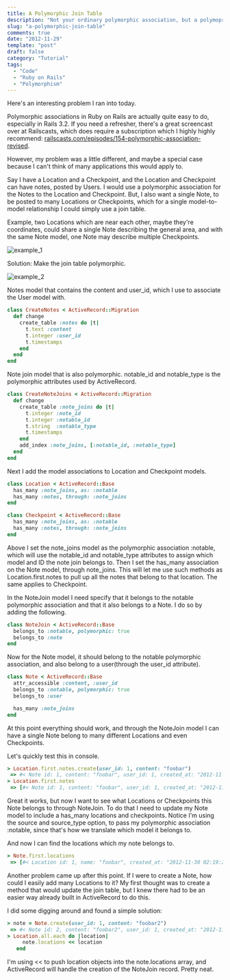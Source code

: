 ```yaml
---
title: A Polymorphic Join Table
description: "Not your ordinary polymorphic association, but a polymoprhic join table for Ruby on Rails."
slug: "a-polymorphic-join-table"
comments: true
date: "2012-11-29"
template: "post"
draft: false
category: "Tutorial"
tags:
  - "Code"
  - "Ruby on Rails"
  - "Polymorphism"
---
```


Here's an interesting problem I ran into today.

Polymorphic associations in Ruby on Rails are actually quite easy to do, especially in Rails 3.2. If you need a refresher, there's a great screencast over at Railscasts, which does require a subscription which I highly highly recommend: [railscasts.com/episodes/154-polymorphic-association-revised](http://railscasts.com/episodes/154-polymorphic-association-revised).

However, my problem was a little different, and maybe a special case because I can't think of many applications this would apply to.

Say I have a Location and a Checkpoint, and the Location and Checkpoint can have notes, posted by Users. I would use a polymorphic association for the Notes to the Location and Checkpoint. But, I also want a single Note, to be posted to many Locations or Checkpoints, which for a single model-to-model relationship I could simply use a join table.

Example, two Locations which are near each other, maybe they're coordinates, could share a single Note describing the general area, and with the same Note model, one Note may describe multiple Checkpoints.

![example_1](../assets/polymorphic_join_table_example_1.jpg)

Solution: Make the join table polymorphic.

![example_2](../assets/polymorphic_join_table_example_2.jpg)

Notes model that contains the content and user_id, which I use to associate the User model with.

```ruby
class CreateNotes < ActiveRecord::Migration
  def change
    create_table :notes do |t|
      t.text :content
      t.integer :user_id
      t.timestamps
    end
  end
end
```

Note join model that is also polymorphic. notable_id and notable_type is the polymorphic attributes used by ActiveRecord.

```ruby
class CreateNoteJoins < ActiveRecord::Migration
  def change
    create_table :note_joins do |t|
      t.integer :note_id
      t.integer :notable_id
      t.string  :notable_type
      t.timestamps
    end
    add_index :note_joins, [:notable_id, :notable_type]
  end
end
```

Next I add the model associations to Location and Checkpoint models.

```ruby
class Location < ActiveRecord::Base
  has_many :note_joins, as: :notable
  has_many :notes, through: :note_joins
end
```

```ruby
class Checkpoint < ActiveRecord::Base
  has_many :note_joins, as: :notable
  has_many :notes, through: :note_joins
end
```

Above I set the note_joins model as the polymorphic association :notable, which will use the notable_id and notable_type attributes to assign which model and ID the note join belongs to. Then I set the has_many association on the Note model, through note_joins. This will let me use such methods as Location.first.notes to pull up all the notes that belong to that location. The same applies to Checkpoint.

In the NoteJoin model I need specify that it belongs to the notable polymorphic association and that it also belongs to a Note. I do so by adding the following.

```ruby
class NoteJoin < ActiveRecord::Base
  belongs_to :notable, polymorphic: true
  belongs_to :note
end
```

Now for the Note model, it should belong to the notable polymorphic association, and also belong to a user(through the user_id attribute).

```ruby
class Note < ActiveRecord::Base
  attr_accessible :content, :user_id
  belongs_to :notable, polymorphic: true
  belongs_to :user

  has_many :note_joins
end
```

At this point everything should work, and through the NoteJoin model I can have a single Note belong to many different Locations and even Checkpoints.

Let's quickly test this in console.

```ruby
> Location.first.notes.create(user_id: 1, content: "foobar")
 => #< Note id: 1, content: "foobar", user_id: 1, created_at: "2012-11-30 02:19:24", updated_at: "2012-11-30 02:19:24" >
> Location.first.notes
 => [#< Note id: 1, content: "foobar", user_id: 1, created_at: "2012-11-30 02:19:24", updated_at: "2012-11-30 02:19:24" >]
```

Great it works, but now I want to see what Locations or Checkpoints this Note belongs to through NoteJoin. To do that I need to update my Note model to include a has_many locations and checkpoints. Notice I'm using the source and source_type option, to pass my polymorphic association :notable, since that's how we translate which model it belongs to.

<script src="https://gist.github.com/4173290.js?file=revised_note.rb"></script>

And now I can find the locations which my note belongs to.

```ruby
> Note.first.locations
 => [#< Location id: 1, name: "foobar", created_at: "2012-11-30 02:19:24", updated_at: "2012-11-30 02:19:24" >]
```

Another problem came up after this point. If I were to create a Note, how could I easily add many Locations to it? My first thought was to create a method that would update the join table, but I knew there had to be an easier way already built in ActiveRecord to do this.

I did some digging around and found a simple solution:

```ruby
> note = Note.create(user_id: 1, content: "foobar2")
 => #< Note id: 2, content: "foobar2", user_id: 1, created_at: "2012-11-30 02:19:24", updated_at: "2012-11-30 02:19:24" >
> Location.all.each do |location|
     note.locations << location
   end
```

I'm using << to push location objects into the note.locations array, and ActiveRecord will handle the creation of the NoteJoin record. Pretty neat.
